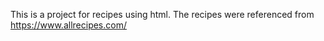 This is a project for recipes using html. The recipes were referenced from https://www.allrecipes.com/